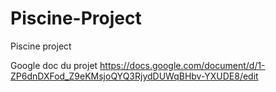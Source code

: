 # Piscine-Project
Piscine project

Google doc du projet
https://docs.google.com/document/d/1-ZP6dnDXFod_Z9eKMsjoQYQ3RjydDUWqBHbv-YXUDE8/edit
